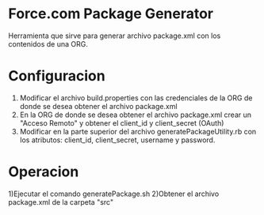 Force.com Package Generator
===========================
Herramienta que sirve para generar archivo package.xml con los contenidos de una ORG.

Configuracion
==============
1) Modificar el archivo build.properties con las credenciales de la ORG de donde se desea obtener el archivo package.xml
2) En la ORG de donde se desea obtener el archivo package.xml crear un "Acceso Remoto" y obtener el client_id y client_secret (OAuth)
3) Modificar en la parte superior del archivo generatePackageUtility.rb con los atributos: client_id, client_secret, username y password.

Operacion
=========
1)Ejecutar el comando generatePackage.sh
2)Obtener el archivo package.xml de la carpeta "src"

